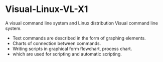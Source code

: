 # Visual-Linux-VL-X1
A visual command line system and Linux distribution
Visual command line system.
- Text commands are described in the form of graphing elements.
- Charts of connection between commands.
- Writing scripts in graphical form flowchart, process chart.
- which are used for scripting and automatic scripting.
